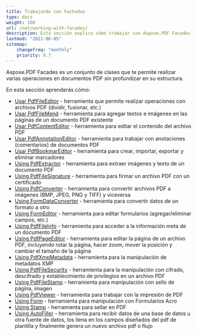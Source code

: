 ```yaml
---
title: Trabajando con Fachadas
type: docs
weight: 100
url: /net/working-with-facades/
description: Esta sección explica cómo trabajar con Aspose.PDF Facades, un conjunto de herramientas para operaciones populares con PDF.
lastmod: "2021-06-05"
sitemap:
    changefreq: "monthly"
    priority: 0.7
---
```


Aspose.PDF Facades es un conjunto de clases que te permite realizar varias operaciones en documentos PDF sin profundizar en su estructura.

En esta sección aprenderás cómo:

- [Usar PdfFileEditor](/pdf/net/pdffileeditor-class/) - herramienta que permite realizar operaciones con archivos PDF (dividir, fusionar, etc.)
- [Usar PdfFileMend](/pdf/net/pdffilemend-class/) - herramienta para agregar textos e imágenes en las páginas de un documento PDF existente
- [Usar PdfContentEditor](/pdf/net/pdfcontenteditor-class/) - herramienta para editar el contenido del archivo PDF
- [Usar PdfAnnotationEditor](/pdf/net/pdfannotationeditor-class/) - herramienta para trabajar con anotaciones (comentarios) de documentos PDF
- [Usar PdfBookmarEditor](/pdf/net/working-with-bookmarks-facades/) - herramienta para crear, importar, exportar y eliminar marcadores
- [Using PdfExtractor](/pdf/net/pdfextractor-class/) - herramienta para extraer imágenes y texto de un documento PDF
- [Using PdfFileSignature](/pdf/net/pdffilesignature-class/) - herramienta para firmar un archivo PDF con un certificado
- [Using PdfConverter](/pdf/net/pdfconverter-class/) - herramienta para convertir archivos PDF a imágenes (BMP, JPEG, PNG y TIFF) y viceversa
- [Using FormDataConverter](/pdf/net/formdataconverter-class/) - herramienta para convertir datos de un formato a otro
- [Using FormEditor](/pdf/net/formeditor-class/) - herramienta para editar formularios (agregar/eliminar campos, etc.)
- [Using PdfFileInfo](/pdf/net/pdffileinfo-class/) - herramienta para acceder a la información meta de un documento PDF
- [Using PdfPageEditor](/pdf/net/pdfpageeditor-class/) - herramienta para editar la página de un archivo PDF, incluyendo rotar la página, hacer zoom, mover la posición y cambiar el tamaño de la página
- [Using PdfXmpMetadata](/pdf/net/pdfxmpmetadata-class/) - herramienta para la manipulación de metadatos XMP
- [Using PdfFileSecurity](/pdf/net/pdffilesecurity-class/) - herramienta para la manipulación con cifrado, descifrado y establecimiento de privilegios en un archivo PDF
- [Using PdfFileStamp](/pdf/net/pdffilestamp-class/) - herramienta para manipulación con sello de página, imagen
- [Using PdfViewer](/pdf/net/pdfviewer-class/) - herramienta para trabajar con la impresión de PDF
- [Using Form](/pdf/net/form-class/) - herramienta para manipulación con Formularios Acro
- [Using Stamp](/pdf/net/stamp-class/) - herramienta para sellar en PDF
- [Using AutoFiller](/pdf/net/autofiller-class/) - herramienta para recibir datos de una base de datos u otra fuente de datos, los llena en los campos diseñados del pdf de plantilla y finalmente genera un nuevo archivo pdf o flujo